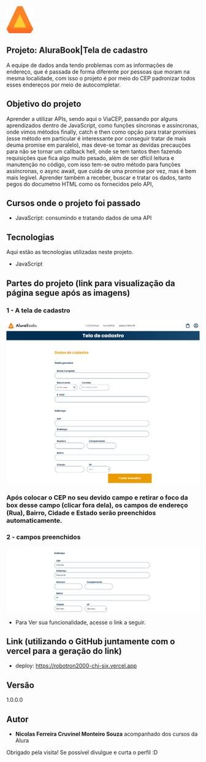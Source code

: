 <img src="https://github.com/NicolasFCruvinel/Trilha_Full_Stack/blob/main/Front-End/2.JavaScript%20para%20front%20end/AluraBook/img/Logo.svg" width="70px"/>

## Projeto: AluraBook|Tela de cadastro

A equipe de dados anda tendo problemas com as informações de endereço, que é passada de forma diferente por pessoas que moram na mesma localidade, com isso o projeto é por meio do CEP padronizar todos esses endereços por meio de autocompletar.

## Objetivo do projeto

Aprender a utilizar APIs, sendo aqui o ViaCEP, passando por alguns aprendizados dentro de JavaScript, como funções síncronas e assíncronas, onde vimos métodos finally, catch e then como opção para tratar promises (esse método em particular é interessante por conseguir tratar de mais deuma promise em paralelo), mas deve-se tomar as devidas precauções para não se tornar um callback hell, onde se tem tantos then fazendo requisições que fica algo muito pesado, além de ser dfícil leitura e manutenção no código, com isso tem-se outro método para funções assíncronas, o async await, que cuida de uma promise por vez, mas é bem mais legível. Aprender também a receber, buscar e tratar os dados, tanto pegos do documetno HTML como os fornecidos pelo API,

## Cursos onde o projeto foi passado

* JavaScript: consumindo e tratando dados de uma API

## Tecnologias

Aqui estão as tecnologias utilizadas neste projeto.

* JavaScript


## Partes do projeto (link para visualização da página segue após as imagens)

### 1 - A tela de cadastro
![Tela](https://github.com/NicolasFCruvinel/Trilha_Full_Stack/blob/main/Front-End/2.JavaScript%20para%20front%20end/AluraBook/img/img_README/Tela%20de%20cadastro.png)

### Após colocar o CEP no seu devido campo e retirar o foco da box desse campo (clicar fora dela), os campos de endereço (Rua), Bairro, Cidade e Estado serão preenchidos automaticamente.

### 2 - campos preenchidos

![camposPreenchidos](https://github.com/NicolasFCruvinel/Trilha_Full_Stack/blob/main/Front-End/2.JavaScript%20para%20front%20end/AluraBook/img/img_README/campo%20preenchido.png)

* Para Ver sua funcionalidade, acesse o link a seguir.

## Link (utilizando o GitHub juntamente com o vercel para a geração do link)
  - deploy: https://robotron2000-chi-six.vercel.app


  ## Versão

  1.0.0.0


  ## Autor

  * **Nicolas Ferreira Cruvinel Monteiro Souza** acompanhado dos cursos da Alura 

 Obrigado pela visita! Se possível divulgue e curta o perfil :D
